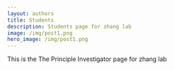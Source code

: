 ```yaml
---
layout: authors
title: Students
description: Students page for zhang lab
image: /img/post1.png
hero_image: /img/post1.png
---
```


This is the The Principle Investigator page for zhang lab
